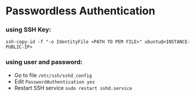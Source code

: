 # Passwordless Authentication

### using SSH Key:

```
ssh-copy-id -f "-o IdentityFile <PATH TO PEM FILE>" ubuntu@<INSTANCE-PUBLIC-IP>
```


### using user and password:

- Go to file `/etc/ssh/sshd_config`
- Edit `PasswordAuthentication yes`
- Restart SSH service `sudo restart sshd.service`

